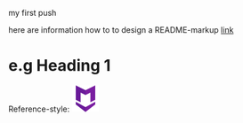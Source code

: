 my first push

here are information how to to design a README-markup [link](https://github.com/adam-p/markdown-here/wiki/Markdown-Cheatsheet)

e.g
Heading 1
======


Reference-style: 
![alt text][logo]

[logo]: https://github.com/adam-p/markdown-here/raw/master/src/common/images/icon48.png "Logo Title Text 2"

